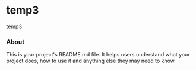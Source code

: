 temp3
=====

temp3

### About

This is your project's README.md file. It helps users understand what your
project does, how to use it and anything else they may need to know.